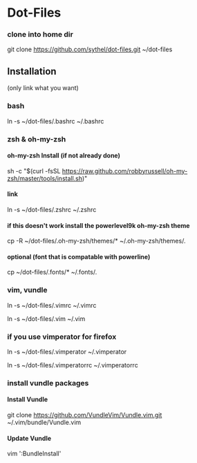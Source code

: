 # Dot-Files
### clone into home dir
git clone https://github.com/sythel/dot-files.git ~/dot-files

## Installation
(only link what you want)

### bash
ln -s ~/dot-files/.bashrc ~/.bashrc

### zsh & oh-my-zsh
#### oh-my-zsh Install (if not already done)
sh -c "$(curl -fsSL https://raw.github.com/robbyrussell/oh-my-zsh/master/tools/install.sh)"
#### link
ln -s ~/dot-files/.zshrc ~/.zshrc

#### if this doesn't work install the powerlevel9k oh-my-zsh theme
cp -R ~/dot-files/.oh-my-zsh/themes/* ~/.oh-my-zsh/themes/.

#### optional (font that is compatable with powerline)
cp ~/dot-files/.fonts/* ~/.fonts/.

### vim, vundle
ln -s ~/dot-files/.vimrc ~/.vimrc


ln -s ~/dot-files/.vim ~/.vim

### if you use vimperator for firefox
ln -s ~/dot-files/.vimperator ~/.vimperator


ln -s ~/dot-files/.vimperatorrc ~/.vimperatorrc

### install vundle packages
#### Install Vundle
git clone https://github.com/VundleVim/Vundle.vim.git ~/.vim/bundle/Vundle.vim

#### Update Vundle
vim
':BundleInstall'
